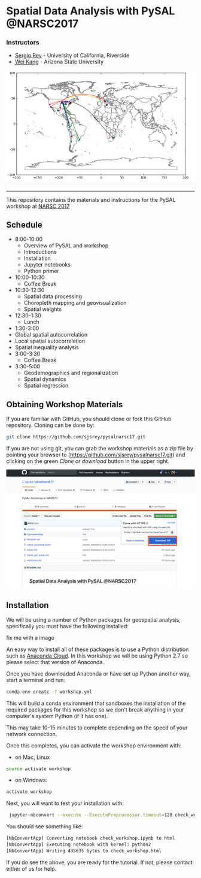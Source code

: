 # Spatial Data Analysis with PySAL @NARSC2017

### Instructors

- [Sergio Rey](http://sergerey.org) - University of California, Riverside
- [Wei Kang](http://spatial.ucr.edu/peopleKang.html) - Arizona State University


![journeys](figs/readmefigs/routes.png)

---

This repository contains the materials and instructions for the PySAL workshop at [NARSC 2017](http://www.narsc.org/newsite/conference/workshops-and-tutorials/)


## Schedule


* 8:00-10:00
  * Overview of PySAL and workshop
  * Introductions
  * Installation
  * Jupyter notebooks
  * Python primer
* 10:00-10:30
  * Coffee Break
* 10:30-12:30
  * Spatial data processing
  * Choropleth mapping and geovisualization
  * Spatial weights
* 12:30-1:30
  * Lunch
*  1:30-3:00
  * Global spatial autocorrelation
  * Local spatial autocorrelation
  * Spatial inequality analysis
* 3:00-3:30
  * Coffee Break  
* 3:30-5:00
  * Geodemographics and regionalization
  * Spatial dynamics
  * Spatial regression
  
## Obtaining Workshop Materials

If you are familiar with GitHub, you should clone or fork this GitHub repository. Cloning can be done by:

```bash
git clone https://github.com/sjsrey/pysalnarsc17.git
```

If you are not using git, you can grab the workshop materials as a zip file by pointing your browser to (https://github.com/sjsrey/pysalnarsc17.git) and clicking on the green *Clone or download* button in the upper right.

![download](figs/readmefigs/download.png)


## Installation

We will be using a number of Python packages for geospatial analysis, specifically you must have the following installed:


fix me with a image 


An easy way to install all of these packages is to use a Python distribution such as [Anaconda Cloud](https://anaconda.org/ "Anaconda CE"). In this workshop we will be using Python 2.7 so please select that version of Anaconda.


Once you have downloaded Anaconda or have set up Python another way, start a terminal and run:

```bash
conda-env create -f workshop.yml
```

This will build a conda environment that sandboxes the installation of the required packages for this workshop so we don't break anything in your computer's system Python (if it has one).

This may take 10-15 minutes to complete depending on the speed of your network connection.

Once this completes, you can activate the workshop environment with:

* on Mac, Linux
```bash
source activate workshop
```
* on Windows:
```bash
activate workshop
```

Next, you will want to test your installation with:
```bash
 jupyter-nbconvert --execute --ExecutePreprocessor.timeout=120 check_workshop.ipynb
```

You should see something like:
```bash
[NbConvertApp] Converting notebook check_workshop.ipynb to html
[NbConvertApp] Executing notebook with kernel: python2
[NbConvertApp] Writing 435635 bytes to check_workshop.html
```

If you do see the above, you are ready for the tutorial. If not, please contact either of us for help.
